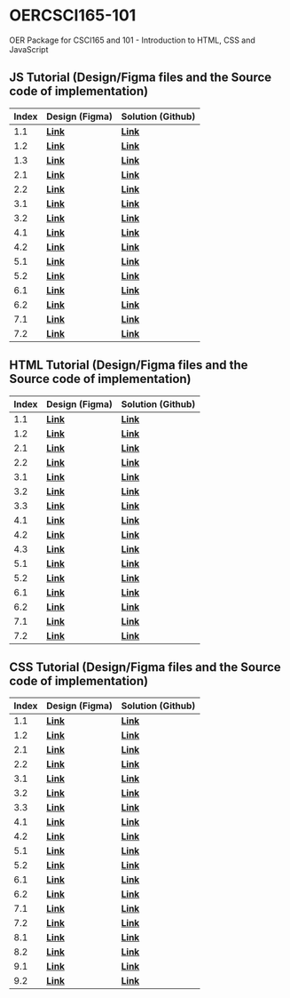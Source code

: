 # OERCSCI165-101
OER Package for CSCI165 and 101 - Introduction to HTML, CSS and JavaScript




## JS Tutorial (Design/Figma files and the Source code of implementation)

| Index | Design (Figma)                     | Solution (Github)                                                                   |
| ----- | ---------------------------------- | ----------------------------------------------------------------------------------- |
| 1.1   | **[Link](https://bit.ly/3WWXuMY)** | **[Link](https://github.com/Mostafa-Davoodi/JS-Tutorial/tree/master/session1/ex1)** |
| 1.2   | **[Link](https://bit.ly/3qzbReo)** | **[Link](https://github.com/Mostafa-Davoodi/JS-Tutorial/tree/master/session1/ex2)** |
| 1.3   | **[Link](https://bit.ly/3qzRuxM)** | **[Link](https://github.com/Mostafa-Davoodi/JS-Tutorial/tree/master/session1/ex3)** |
| 2.1   | **[Link](https://bit.ly/3Xe95HX)** | **[Link](https://github.com/Mostafa-Davoodi/JS-Tutorial/tree/master/session2/ex1)** |
| 2.2   | **[Link](https://bit.ly/42z3LQm)** | **[Link](https://github.com/Mostafa-Davoodi/JS-Tutorial/tree/master/session2/ex2)** |
| 3.1   | **[Link](https://bit.ly/3qBQNnH)** | **[Link](https://github.com/Mostafa-Davoodi/JS-Tutorial/tree/master/session3/ex1)** |
| 3.2   | **[Link](https://bit.ly/3P2Y4a4)** | **[Link](https://github.com/Mostafa-Davoodi/JS-Tutorial/tree/master/session3/ex2)** |
| 4.1   | **[Link](https://bit.ly/3CoiAKV)** | **[Link](https://github.com/Mostafa-Davoodi/JS-Tutorial/tree/master/session4/ex1)** |
| 4.2   | **[Link](https://figma.com)**      | **[Link](https://github.com/Mostafa-Davoodi/JS-Tutorial/tree/master/session4/ex2)** |
| 5.1   | **[Link](https://bit.ly/3Cl2W2N)** | **[Link](https://github.com/Mostafa-Davoodi/JS-Tutorial/tree/master/session5/ex1)** |
| 5.2   | **[Link](https://bit.ly/42z1k0f)** | **[Link](https://github.com/Mostafa-Davoodi/JS-Tutorial/tree/master/session5/ex2)** |
| 6.1   | **[Link](https://bit.ly/3WWaR07)** | **[Link](https://github.com/Mostafa-Davoodi/JS-Tutorial/tree/master/session6/ex1)** |
| 6.2   | **[Link](https://bit.ly/42rIBDG)** | **[Link](https://github.com/Mostafa-Davoodi/JS-Tutorial/tree/master/session6/ex2)** |
| 7.1   | **[Link](https://bit.ly/3XbR7pi)** | **[Link](https://github.com/Mostafa-Davoodi/JS-Tutorial/tree/master/session7/ex1)** |
| 7.2   | **[Link](https://bit.ly/3NeTLpA)** | **[Link](https://github.com/Mostafa-Davoodi/JS-Tutorial/tree/master/session7/ex2)** |



## HTML Tutorial (Design/Figma files and the Source code of implementation)

| Index | Design (Figma)                     | Solution (Github)                                                                     |
| ----- | ---------------------------------- | ------------------------------------------------------------------------------------- |
| 1.1   | **[Link](https://bit.ly/3fTrFDt)** | **[Link](https://github.com/Mostafa-Davoodi/HTML-Tutorial/tree/master/session1/ex1)** |
| 1.2   | **[Link](https://bit.ly/3T2NQ8z)** | **[Link](https://github.com/Mostafa-Davoodi/HTML-Tutorial/tree/master/session1/ex2)** |
| 2.1   | **[Link](https://bit.ly/3Erp11O)** | **[Link](https://github.com/Mostafa-Davoodi/HTML-Tutorial/tree/master/session2/ex1)** |
| 2.2   | **[Link](https://bit.ly/3fSRFyE)** | **[Link](https://github.com/Mostafa-Davoodi/HTML-Tutorial/tree/master/session2/ex2)** |
| 3.1   | **[Link](https://bit.ly/3VcpHhv)** | **[Link](https://github.com/Mostafa-Davoodi/HTML-Tutorial/tree/master/session3/ex1)** |
| 3.2   | **[Link](https://bit.ly/3edPaXt)** | **[Link](https://github.com/Mostafa-Davoodi/HTML-Tutorial/tree/master/session3/ex2)** |
| 3.3   | **[Link](https://bit.ly/3yNfHC7)** | **[Link](https://github.com/Mostafa-Davoodi/HTML-Tutorial/tree/master/session3/ex3)** |
| 4.1   | **[Link](https://bit.ly/3T7tieW)** | **[Link](https://github.com/Mostafa-Davoodi/HTML-Tutorial/tree/master/session4/ex1)** |
| 4.2   | **[Link](https://bit.ly/3SHGXts)** | **[Link](https://github.com/Mostafa-Davoodi/HTML-Tutorial/tree/master/session4/ex2)** |
| 4.3   | **[Link](https://bit.ly/3VcpNpn)** | **[Link](https://github.com/Mostafa-Davoodi/HTML-Tutorial/tree/master/session4/ex3)** |
| 5.1   | **[Link](https://bit.ly/3V9a9LA)** | **[Link](https://github.com/Mostafa-Davoodi/HTML-Tutorial/tree/master/session5/ex1)** |
| 5.2   | **[Link](https://bit.ly/3Vbku9R)** | **[Link](https://github.com/Mostafa-Davoodi/HTML-Tutorial/tree/master/session5/ex2)** |
| 6.1   | **[Link](https://bit.ly/3VcNCgT)** | **[Link](https://github.com/Mostafa-Davoodi/HTML-Tutorial/tree/master/session6/ex1)** |
| 6.2   | **[Link](https://bit.ly/3MhpUfh)** | **[Link](https://github.com/Mostafa-Davoodi/HTML-Tutorial/tree/master/session6/ex2)** |
| 7.1   | **[Link](https://bit.ly/3fRd4Zl)** | **[Link](https://github.com/Mostafa-Davoodi/HTML-Tutorial/tree/master/session7/ex1)** |
| 7.2   | **[Link](https://bit.ly/3MhngXd)** | **[Link](https://github.com/Mostafa-Davoodi/HTML-Tutorial/tree/master/session7/ex2)** |


## CSS Tutorial (Design/Figma files and the Source code of implementation)

| Index | Design (Figma)                     | Solution (Github)                                                                    |
| ----- | ---------------------------------- | ------------------------------------------------------------------------------------ |
| 1.1   | **[Link](https://bit.ly/3CgRW6F)** | **[Link](https://github.com/Mostafa-Davoodi/CSS-Tutorial/tree/master/session1/ex1)** |
| 1.2   | **[Link](https://bit.ly/43n43L7)** | **[Link](https://github.com/Mostafa-Davoodi/CSS-Tutorial/tree/master/session1/ex2)** |
| 2.1   | **[Link](https://bit.ly/45L7kWq)** | **[Link](https://github.com/Mostafa-Davoodi/CSS-Tutorial/tree/master/session2/ex1)** |
| 2.2   | **[Link](https://bit.ly/45L7kWq)** | **[Link](https://github.com/Mostafa-Davoodi/CSS-Tutorial/tree/master/session2/ex2)** |
| 3.1   | **[Link](https://bit.ly/3oMpB4T)** | **[Link](https://github.com/Mostafa-Davoodi/CSS-Tutorial/tree/master/session3/ex1)** |
| 3.2   | **[Link](https://bit.ly/43qiuOA)** | **[Link](https://github.com/Mostafa-Davoodi/CSS-Tutorial/tree/master/session3/ex2)** |
| 3.3   | **[Link](https://bit.ly/3Cc9q3R)** | **[Link](https://github.com/Mostafa-Davoodi/CSS-Tutorial/tree/master/session3/ex3)** |
| 4.1   | **[Link](https://bit.ly/43GUA1d)** | **[Link](https://github.com/Mostafa-Davoodi/CSS-Tutorial/tree/master/session4/ex1)** |
| 4.2   | **[Link](https://bit.ly/3MRdnjE)** | **[Link](https://github.com/Mostafa-Davoodi/CSS-Tutorial/tree/master/session4/ex2)** |
| 5.1   | **[Link](https://bit.ly/43FQDd6)** | **[Link](https://github.com/Mostafa-Davoodi/CSS-Tutorial/tree/master/session5/ex1)** |
| 5.2   | **[Link](https://bit.ly/43BquMI)** | **[Link](https://github.com/Mostafa-Davoodi/CSS-Tutorial/tree/master/session5/ex2)** |
| 6.1   | **[Link](https://bit.ly/43mRAqR)** | **[Link](https://github.com/Mostafa-Davoodi/CSS-Tutorial/tree/master/session6/ex1)** |
| 6.2   | **[Link](https://bit.ly/42onceG)** | **[Link](https://github.com/Mostafa-Davoodi/CSS-Tutorial/tree/master/session6/ex2)** |
| 7.1   | **[Link](https://bit.ly/3WNLhu9)** | **[Link](https://github.com/Mostafa-Davoodi/CSS-Tutorial/tree/master/session7/ex1)** |
| 7.2   | **[Link](https://bit.ly/43n4qoZ)** | **[Link](https://github.com/Mostafa-Davoodi/CSS-Tutorial/tree/master/session7/ex2)** |
| 8.1   | **[Link](https://bit.ly/45KoW4B)** | **[Link](https://github.com/Mostafa-Davoodi/CSS-Tutorial/tree/master/session8/ex1)** |
| 8.2   | **[Link](https://bit.ly/3quN77f)** | **[Link](https://github.com/Mostafa-Davoodi/CSS-Tutorial/tree/master/session8/ex2)** |
| 9.1   | **[Link](https://bit.ly/3WT0t9f)** | **[Link](https://github.com/Mostafa-Davoodi/CSS-Tutorial/tree/master/session9/ex1)** |
| 9.2   | **[Link](https://bit.ly/42qCOhu)** | **[Link](https://github.com/Mostafa-Davoodi/CSS-Tutorial/tree/master/session9/ex2)** |




